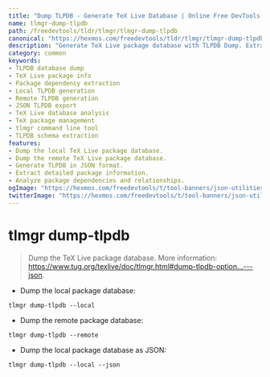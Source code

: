 ```yaml
---
title: "Dump TLPDB - Generate TeX Live Database | Online Free DevTools by Hexmos"
name: tlmgr-dump-tlpdb
path: /freedevtools/tldr/tlmgr/tlmgr-dump-tlpdb
canonical: "https://hexmos.com/freedevtools/tldr/tlmgr/tlmgr-dump-tlpdb/"
description: "Generate TeX Live package database with TLPDB Dump. Extract package information, analyze dependencies, and manage TeX Live installations. Free online tool, no registration required."
category: common
keywords:
- TLPDB database dump
- TeX Live package info
- Package dependency extraction
- Local TLPDB generation
- Remote TLPDB generation
- JSON TLPDB export
- TeX Live database analysis
- TeX package management
- tlmgr command line tool
- TLPDB schema extraction
features:
- Dump the local TeX Live package database.
- Dump the remote TeX Live package database.
- Generate TLPDB in JSON format.
- Extract detailed package information.
- Analyze package dependencies and relationships.
ogImage: "https://hexmos.com/freedevtools/t/tool-banners/json-utilities-banner.png"
twitterImage: "https://hexmos.com/freedevtools/t/tool-banners/json-utilities-banner.png"
---
```


# tlmgr dump-tlpdb

> Dump the TeX Live package database.
> More information: <https://www.tug.org/texlive/doc/tlmgr.html#dump-tlpdb-option...---json>.

- Dump the local package database:

`tlmgr dump-tlpdb --local`

- Dump the remote package database:

`tlmgr dump-tlpdb --remote`

- Dump the local package database as JSON:

`tlmgr dump-tlpdb --local --json`

